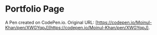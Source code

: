 # Portfolio Page

A Pen created on CodePen.io. Original URL: [https://codepen.io/Moinul-Khan/pen/XWGYqpJ](https://codepen.io/Moinul-Khan/pen/XWGYqpJ).

